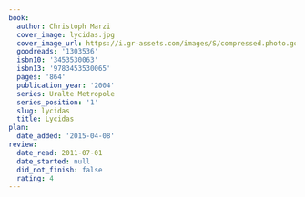 ```yaml
---
book:
  author: Christoph Marzi
  cover_image: lycidas.jpg
  cover_image_url: https://i.gr-assets.com/images/S/compressed.photo.goodreads.com/books/1362759342l/1303536._SX98_.jpg
  goodreads: '1303536'
  isbn10: '3453530063'
  isbn13: '9783453530065'
  pages: '864'
  publication_year: '2004'
  series: Uralte Metropole
  series_position: '1'
  slug: lycidas
  title: Lycidas
plan:
  date_added: '2015-04-08'
review:
  date_read: 2011-07-01
  date_started: null
  did_not_finish: false
  rating: 4
---
```


